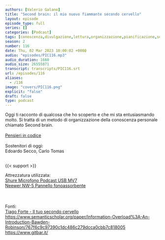 ```yaml
---
authors: [Valerio Galano]
title: "Second brain: il mio nuovo fiammante secondo cervello"
layout: episode
episode_type: full
series: []
categories: [Podcast]
tags: [conoscenza,divulgazione,lettura,organizzazione,pianificazione,secondbrain,tiagoforte]
season: 2
number: 116
date: Thu, 02 Mar 2023 10:00:02 +0000
audio: "episodes/PIC116.mp3"
audio_duration: 1660
audio_size: 26555871
transcript: transcripts/PIC116.srt
url: /episodes/116
aliases: 
  - /116
image: "covers/PIC116.png"
explicit: "false"
draft: false
type: podcast
---
```

Oggi ti racconto di qualcosa che ho scoperto e che mi sta entusiasmando molto. Si tratta di un metodo di organizzazione della conoscenza personale chiamato Second brain.<br />
<br />
<a href="https://pensieriincodice.it/" target="_blank" rel="noreferrer noopener">Pensieri in codice</a><br />
<br />
Sostenitori di oggi:<br />
Edoardo Secco, Carlo Tomas<br />
<br />


{{< support >}}

Attrezzatura utilizzata:<br />
<a href="https://amzn.to/3862ZRf" target="_blank" rel="noreferrer noopener">Shure Microfono Podcast USB MV7</a><br />
<a href="https://amzn.to/3rysTFP" target="_blank" rel="noreferrer noopener">Neewer NW-5 Pannello fonoassorbente</a><br />
<br />
<br />
<br />
Fonti:<br />
<a href="https://amzn.to/3IQfROd" target="_blank" rel="noreferrer noopener">Tiago Forte - Il tuo secondo cervello</a><br />
<a href="https://www.semanticscholar.org/paper/Information-Overload%3A-An-Introduction-Bawden-Robinson/767f6c9c97390c1dc486c279dcca0cbb7c818005" target="_blank" rel="noreferrer noopener">https://www.semanticscholar.org/paper/Information-Overload%3A-An-Introduction-Bawden-Robinson/767f6c9c97390c1dc486c279dcca0cbb7c818005</a><br />
<a href="https://www.gitbar.it/" target="_blank" rel="noreferrer noopener">https://www.gitbar.it/</a>






